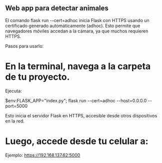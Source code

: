 
## Web app para detectar animales

El comando flask run --cert=adhoc inicia Flask con HTTPS usando un certificado generado automáticamente (adhoc). 
Esto permite que navegadores móviles accedan a la cámara, ya que muchos requieren HTTPS.

Pasos para usarlo:

# En la terminal, navega a la carpeta de tu proyecto.
Ejecuta: 

$env:FLASK_APP="index.py"; flask run --cert=adhoc --host=0.0.0.0 --port=5000

Esto inicia el servidor Flask en HTTPS, accesible desde otros dispositivos en la red.

# Luego, accede desde tu celular a:

Ejemplo: https://192.168.137.62:5000

